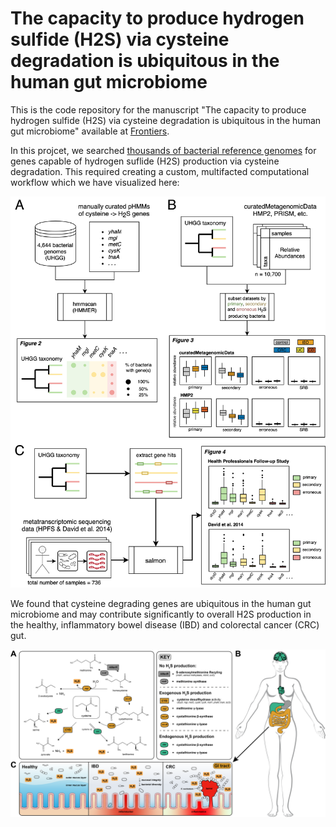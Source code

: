# The capacity to produce hydrogen sulfide (H2S) via cysteine degradation is ubiquitous in the human gut microbiome

This is the code repository for the manuscript "The capacity to produce hydrogen sulfide (H2S) via cysteine degradation is ubiquitous in the human gut microbiome" available at [Frontiers]().

In this projcet, we searched [thousands of bacterial reference genomes](https://www.nature.com/articles/s41587-020-0603-3) for genes capable of hydrogen suflide (H2S) production via cysteine degradation. This required creating a custom, multifacted computational workflow which we have visualized here:
  
![Computational Workflow](/images/computational_workflow_v2.jpg)

We found that cysteine degrading genes are ubiquitous in the human gut microbiome and may contribute significantly to overall H2S production in the healthy, inflammatory bowel disease (IBD) and colorectal cancer (CRC) gut. 

![Cysteine Degradation in the human gut](/images/figure1_v3.png)
